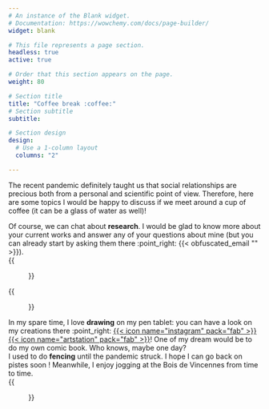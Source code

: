 ```yaml
---
# An instance of the Blank widget.
# Documentation: https://wowchemy.com/docs/page-builder/
widget: blank

# This file represents a page section.
headless: true
active: true

# Order that this section appears on the page.
weight: 80

# Section title
title: "Coffee break :coffee:"
# Section subtitle
subtitle:

# Section design
design:
  # Use a 1-column layout
  columns: "2"

---
```


The recent pandemic definitely taught us that social relationships are precious
both from a personal and scientific point of view.
Therefore, here are some topics I would be happy to discuss
if we meet around a cup of coffee (it can be a glass of water as well)!

<div class="clearfix">
  <div class="txt-container-l">
    Of course, we can chat about <strong>research</strong>.
    I would be glad to know more about your current works
    and answer any of your questions about mine
    (but you can already start by asking them there :point_right:
    {{< obfuscated_email "<v pynff="snf sn-rairybcr"></v>" >}}).
  </div>
  <div class="img-container-r">
  {{<figure src="science_mini.png">}}
  </div>
</div>

<div class="clearfix">
  <div class="img-container-l">
    {{<figure src="drawing_mini.png">}}
  </div>
  <div class="txt-container-r">
    In my spare time, I love <strong>drawing</strong> on my pen tablet:
    you can have a look on my creations there :point_right:
    <a href="https://www.instagram.com/achillesalaun/">{{< icon name="instagram"  pack="fab" >}}</a>
    <a href="https://www.artstation.com/achille_salaun/">{{< icon name="artstation" pack="fab" >}}</a>!
    One of my dream would be to do my own comic book. Who knows, maybe one day?
  </div>
</div>

<div class="clearfix">
  <div class="txt-container-l">
    I used to do <strong>fencing</strong> until the pandemic struck.
    I hope I can go back on pistes soon !
    Meanwhile, I enjoy jogging at the Bois de Vincennes from time to time.
  </div>
  <div class="img-container-r">
  {{<figure src="fencing_mini.png">}}
  </div>
</div>
